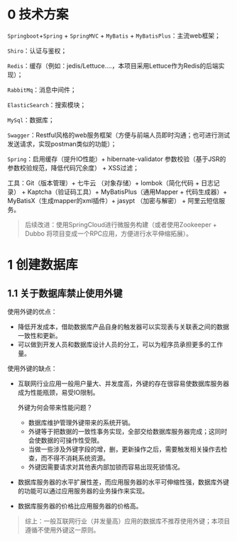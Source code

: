 # 0 技术方案

`Springboot`+`Spring` + `SpringMVC` + `MyBatis` + `MyBatisPlus`：主流web框架；

`Shiro`：认证与鉴权；

`Redis`：缓存（例如：jedis/Lettuce....，本项目采用Lettuce作为Redis的后端实现）；

`RabbitMq`：消息中间件；

`ElasticSearch`：搜索模块；

`MySql`：数据库；

`Swagger`：Restful风格的web服务框架（方便与前端人员即时沟通；也可进行测试发送请求，实现postman类似的功能）；

`Spring`：启用缓存（提升IO性能）+  hibernate-validator 参数校验（基于JSR的参数校验规范，降低代码冗余度） + XSS过滤；

工具：Git（版本管理）+ 七牛云 （对象存储）+  lombok（简化代码 + 日志记录） + Kaptcha（验证码工具）+ MyBatisPlus（通用Mapper + 代码生成器）+ MyBatisX（生成mapper的xml插件）+ jasypt （加密与解密） + 阿里云短信服务。

> 后续改进：使用SpringCloud进行微服务构建（或者使用Zookeeper + Dubbo 将项目变成一个RPC应用，方便进行水平伸缩拓展）。

# 1 创建数据库

## 1.1 关于数据库禁止使用外键

使用外键的优点：

- 降低开发成本，借助数据库产品自身的触发器可以实现表与关联表之间的数据一致性和更新。
- 可以做到开发人员和数据库设计人员的分工，可以为程序员承担更多的工作量。

使用外键的缺点：

- 互联网行业应用一般用户量大、并发度高，外键的存在很容易使数据库服务器成为性能瓶颈，易受IO限制。

  外键为何会带来性能问题？

  - 数据库维护管理外键带来的系统开销。
  - 外键等于把数据的一致性事务实现，全部交给数据库服务器完成；这同时会使数据的可操作性受限。
  - 当做一些涉及外键字段的增，删，更新操作之后，需要触发相关操作去检查，而不得不消耗系统资源。
  - 外键因需要请求对其他表内部加锁而容易出现死锁情况。

- 数据库服务器的水平扩展性差，而应用服务器的水平可伸缩性强，数据库外键的功能可以通过应用服务器的业务操作来实现。
- 数据库服务器的价格比应用服务器的价格高。

> 综上：一般互联网行业（并发量高）应用的数据库不推荐使用外键；本项目遵循不使用外键这一原则。